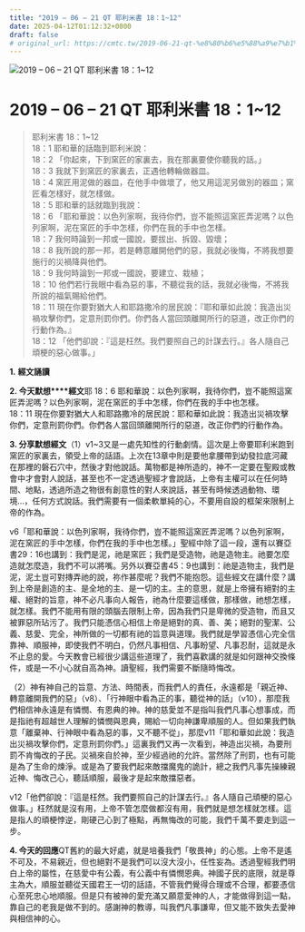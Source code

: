 ```yaml
---
title: "2019 – 06 – 21 QT 耶利米書 18：1~12"
date: 2025-04-12T01:12:32+0800
draft: false
# original_url: https://cmtc.tw/2019-06-21-qt-%e8%80%b6%e5%88%a9%e7%b1%b3%e6%9b%b8-18%ef%bc%9a112
---
```


![2019 – 06 – 21 QT 耶利米書 18：1~12](/images/qt.jpg   "2019 – 06 – 21 QT 耶利米書 18：1~12")

# 2019 – 06 – 21 QT 耶利米書 18：1~12

> 耶利米書 18：1~12  
> 18：1 耶和華的話臨到耶利米說：  
> 18：2 「你起來，下到窯匠的家裏去，我在那裏要使你聽我的話。」  
> 18：3 我就下到窯匠的家裏去，正遇他轉輪做器皿。  
> 18：4 窯匠用泥做的器皿，在他手中做壞了，他又用這泥另做別的器皿；窯匠看怎樣好，就怎樣做。  
> 18：5 耶和華的話就臨到我說：  
> 18：6 「耶和華說：以色列家啊，我待你們，豈不能照這窯匠弄泥嗎？以色列家啊，泥在窯匠的手中怎樣，你們在我的手中也怎樣。  
> 18：7 我何時論到一邦或一國說，要拔出、拆毀、毀壞；  
> 18：8 我所說的那一邦，若是轉意離開他們的惡，我就必後悔，不將我想要施行的災禍降與他們。  
> 18：9 我何時論到一邦或一國說，要建立、栽植；  
> 18：10 他們若行我眼中看為惡的事，不聽從我的話，我就必後悔，不將我所說的福氣賜給他們。  
> 18：11 現在你要對猶大人和耶路撒冷的居民說：『耶和華如此說：我造出災禍攻擊你們，定意刑罰你們。你們各人當回頭離開所行的惡道，改正你們的行動作為。』  
> 18：12 「他們卻說：『這是枉然。我們要照自己的計謀去行。』各人隨自己頑梗的惡心做事。」

**1.** **經文誦讀**

**2. 今天默想****經文**耶 18：6 耶和華說：以色列家啊，我待你們，豈不能照這窯匠弄泥嗎？以色列家啊，泥在窯匠的手中怎樣，你們在我的手中也怎樣。  
18：11 現在你要對猶大人和耶路撒冷的居民說：耶和華如此說：我造出災禍攻擊你們，定意刑罰你們。你們各人當回頭離開所行的惡道，改正你們的行動作為。

**3. 分享默想經文**（1）v1~3又是一處先知性的行動劇情。這次是上帝要耶利米跑到窯匠的家裏去，領受上帝的話語。上次在13章中則是要他拿腰帶到幼發拉底河藏在那裡的磐石穴中，然後才對他說話。萬物都是神所造的，神不一定要在聖殿或教會中才會對人說話，甚至也不一定透過聖經才會說話，上帝有主權可以在任何時間、地點，透過所造之物很有創意性的對人來說話，甚至有時候透過動物、環境…，任何方式說話。我們需要有一個柔軟單純的心，不要用自設的框架來限制上帝的作為。

v6「耶和華說：以色列家啊，我待你們，豈不能照這窯匠弄泥嗎？以色列家啊，泥在窯匠的手中怎樣，你們在我的手中也怎樣。」聖經中除了這一段，還有以賽亞書29：16也講到：我們是泥，祂是窯匠；我們是受造物，祂是造物主。祂要怎麼造就怎麼造，我們不可以將嘴。另外以賽亞書45：9也講到：祂是造物主，我們是泥，泥土豈可對摶弄祂的說，祢作甚麼呢？我們不能抱怨。這些經文在講什麼？講到上帝是創造的主、是全地的主、是一切的主。主的意思，就是上帝擁有絕對的主權、絕對的旨意，神不必凡事向人報告，祂為什麼要這樣做，那樣做，祂想怎樣，就怎樣。我們不能用有限的頭腦去限制上帝，因為我們只是卑微的受造物，而且又被罪惡所玷污了。我們只能憑信心相信上帝是絕對的真、善、美；絕對的聖潔、公義、慈愛、完全，神所做的一切都有祂的旨意與道理。我們就是學習憑信心完全信靠神、順服神，即使我們不明白，仍然凡事相信、凡事盼望、凡事忍耐，這就是永不止息的愛。今天教會已經很少講這些道理了，我們喜歡講的就是如何跟神交換條件，或是一不小心就自高為神。讀聖經，我們需要不斷隨時悔改。

（2）神有神自己的旨意、方法、時間表，而我們人的責任，永遠都是「親近神、轉意離開我們的惡」（v8）、「行神眼中看為正的事，聽從神的話」（v10），那麼我們相信神永遠是有憐憫、有恩典的神。神的慈愛並不是指叫我們凡事心想事成，而是指祂有超越世人理解的憐憫與恩典，賜給一切向神謙卑順服的人。但如果我們執意「離棄神、行神眼中看為惡的事，又不聽不從」，那麼v11「耶和華如此說：我造出災禍攻擊你們，定意刑罰你們。」這裏我們又再一次看到，神造出災禍，為要刑罰不肯悔改的子民。災禍來自於神，至少經過祂的允許。當然除了刑罰，也有可能是為了生命的煉淨。或是為了要我們起來敵擋魔鬼的詭計，總之我們凡事先操練親近神、悔改己心，聽話順服，最後才是起來敵擋惡者。

v12「他們卻說：『這是枉然。我們要照自己的計謀去行。』各人隨自己頑梗的惡心做事。」枉然就是沒有用，上帝不管怎麼做都沒有用，我們就是想怎樣就怎樣。這是指人的頑梗悖逆，剛硬己心到了極點，再無悔改的可能，我們千萬不要走到這一步。

**4. 今天的回應**QT舊約的最大好處，就是培養我們「敬畏神」的心態。上帝不是遙不可及，不易親近，但也絕對不是我們可以沒大沒小，任性妄為。透過聖經我們明白上帝的屬性，在慈愛中有公義，有公義中有憐憫恩典。神國子民的底限，就是尊主為大，順服並聽從天國君王一切的話語，不管我們覺得合理或不合理，都要憑信心至死忠心地順服。但是只有被神的愛充滿又願意愛神的人，才能做得到這一點，靠自己的老我是做不到的。感謝神的教導，叫我們凡事謙卑，但又能不致失去愛神與相信神的心。